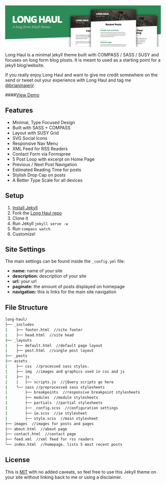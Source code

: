 ![preview Long Haul](/preview.jpg)

Long Haul is a minimal jekyll theme built with COMPASS / SASS / SUSY and focuses on long form blog plosts. It is meant to used as a starting point for a jekyll blog/website.

If you really enjoy Long Haul and want to give me credit somewhere on the send or tweet out your experience with Long Haul and tag me [@brianmaierjr](https://twitter.com/brianmaier).

####[View Demo](http://brianmaierjr.com/long-haul)

## Features

- Minimal, Type Focused Design
- Built with SASS + COMPASS
- Layout with SUSY Grid
- SVG Social Icons
- Responsive Nav Menu
- XML Feed for RSS Readers
- Contact Form via Formspree
- 5 Post Loop with excerpt on Home Page
- Previous / Next Post Navigation
- Estimated Reading Time for posts
- Stylish Drop Cap on posts
- A Better Type Scale for all devices

## Setup

1. [Install Jekyll](http://jekyllrb.com)
2. Fork the [Long Haul repo](http://github.com/brianmaierjr/long-haul)
3. Clone it
4. Run Jekyll `jekyll serve -w`
5. Run `compass watch`
6. Customize!

## Site Settings

The main settings can be found inside the `_config.yml` file:

- **name:** name of your site
- **description:** description of your site
- **url:** your url
- **paginate:** the amount of posts displayed on homepage
- **navigation:** this is links for the main site navigation

## File Structure

``` bash
long-haul/
├── _includes
|    ├── footer.html  //site footer
|    ├── head.html  //site head
├── _layouts
|    ├── default.html  //default page layout
|    ├── post.html  //single post layout
├── _posts
├── assets
|    ├── css  //processed sass styles.
|    ├── img  //images and graphics used in css and js
|    ├── js
|    |   ├── scripts.js  //jQuery scripts go here
|    └── sass //preprocessed sass stylesheets
|        ├── breakpoints  //responsive breakpoint stylesheets
|        ├── modules  //module stylesheets
|        ├── partials  //partial stylesheets
|        ├── _config.scss  //configuration settings
|        ├── ie.scss  //ie stylesheet
|        ├── style.scss  //main stylesheet
├── images  //images for posts and pages
├── about.html  //about page
├── contact.html  //contact page
├── feed.xml  //xml feed for rss readers
└── index.html  //homepage. lists 5 most recent posts
```

## License

This is [MIT](LICENSE) with no added caveats, so feel free to use this Jekyll theme on your site without linking back to me or using a disclaimer.